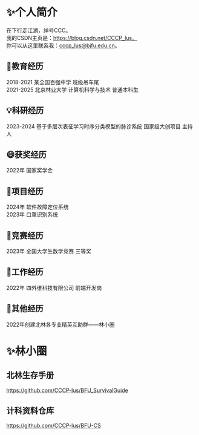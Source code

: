 # ✨个人简介
在下行走江湖，绰号CCC。  
我的CSDN主页是：https://blog.csdn.net/CCCP_lus。  
你可以从这里联系我：cccp_lus@bjfu.edu.cn。  
## 🌱教育经历
2018-2021 某全国百强中学 班级吊车尾  
2021-2025 北京林业大学 计算机科学与技术 普通本科生  
## 💡科研经历
2023-2024 基于多层次表征学习时序分类模型的脉诊系统 国家级大创项目 主持人  
## 😄获奖经历
2022年 国家奖学金  
## 🔧项目经历
2024年 软件故障定位系统  
2023年 口罩识别系统  
## 🏁竞赛经历
2023年 全国大学生数学竞赛 三等奖  
## 🔭工作经历
2022年 四外维科技有限公司 前端开发岗  
## 📸其他经历
2022年创建北林各专业精英互助群——林小圈  

# ✨林小圈
## 北林生存手册
https://github.com/CCCP-lus/BFU_SurvivalGuide
## 计科资料仓库
https://github.com/CCCP-lus/BFU-CS
